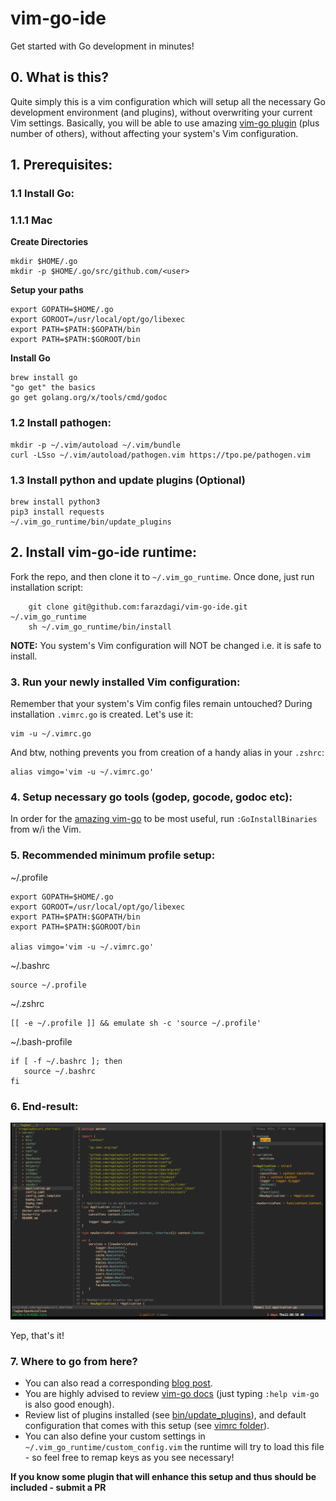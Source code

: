 # vim-go-ide
Get started with Go development in minutes!

## 0. What is this?

Quite simply this is a vim configuration which will setup all the necessary Go development environment (and plugins), without overwriting your current Vim settings. Basically, you will be able to use amazing [vim-go plugin](https://github.com/fatih/vim-go) (plus number of others), without affecting your system's Vim configuration.

## 1. Prerequisites:

### 1.1 Install Go:

### 1.1.1 Mac

**Create Directories**
```
mkdir $HOME/.go
mkdir -p $HOME/.go/src/github.com/<user>
```

**Setup your paths**
```
export GOPATH=$HOME/.go
export GOROOT=/usr/local/opt/go/libexec
export PATH=$PATH:$GOPATH/bin
export PATH=$PATH:$GOROOT/bin
```

**Install Go**
```
brew install go
"go get" the basics
go get golang.org/x/tools/cmd/godoc
```

### 1.2 Install pathogen:

```
mkdir -p ~/.vim/autoload ~/.vim/bundle
curl -LSso ~/.vim/autoload/pathogen.vim https://tpo.pe/pathogen.vim
```

### 1.3 Install python and update plugins (Optional)

```
brew install python3
pip3 install requests
~/.vim_go_runtime/bin/update_plugins
```


## 2. Install vim-go-ide runtime:

Fork the repo, and then clone it to `~/.vim_go_runtime`. Once done, just run installation script:

```
    git clone git@github.com:farazdagi/vim-go-ide.git ~/.vim_go_runtime
    sh ~/.vim_go_runtime/bin/install
```

**NOTE:** You system's Vim configuration will NOT be changed i.e. it is safe to install.


### 3. Run your newly installed Vim configuration:

Remember that your system's Vim config files remain untouched? During installation `.vimrc.go` is created. Let's use it:

    vim -u ~/.vimrc.go

And btw, nothing prevents you from creation of a handy alias in your `.zshrc`:

    alias vimgo='vim -u ~/.vimrc.go'

### 4. Setup necessary go tools (godep, gocode, godoc etc):

In order for the [amazing vim-go](https://github.com/fatih/vim-go) to be most useful, run `:GoInstallBinaries` from w/i the Vim.

### 5. Recommended minimum profile setup:

~/.profile
```
export GOPATH=$HOME/.go
export GOROOT=/usr/local/opt/go/libexec
export PATH=$PATH:$GOPATH/bin
export PATH=$PATH:$GOROOT/bin

alias vimgo='vim -u ~/.vimrc.go'
```

~/.bashrc
```
source ~/.profile
```

~/.zshrc
```
[[ -e ~/.profile ]] && emulate sh -c 'source ~/.profile'
```

~/.bash-profile
```
if [ -f ~/.bashrc ]; then
   source ~/.bashrc
fi
```

### 6. End-result:

![Screenshot](https://raw.githubusercontent.com/farazdagi/vim-go-ide/master/screenshot.png)

Yep, that's it! 

### 7. Where to go from here?

- You can also read a corresponding [blog post](http://farazdagi.com/blog/2015/vim-as-golang-ide/).
- You are highly advised to review [vim-go docs](https://github.com/fatih/vim-go) (just typing `:help vim-go` is also good enough).
- Review list of plugins installed (see [bin/update_plugins](https://github.com/farazdagi/vim-go-ide/blob/master/bin/update_plugins)), and default configuration that comes with this setup (see [vimrc folder](https://github.com/farazdagi/vim-go-ide/tree/master/vimrc)).
- You can also define your custom settings in `~/.vim_go_runtime/custom_config.vim` the runtime will try to load this file - so feel free to remap keys as you see necessary!

**If you know some plugin that will enhance this setup and thus should be included - submit a PR**
